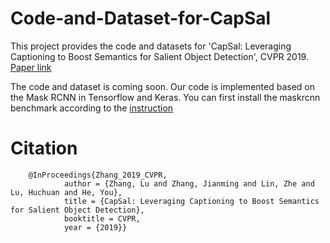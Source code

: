 # Code-and-Dataset-for-CapSal
   This project provides the code and datasets for 'CapSal: Leveraging Captioning to Boost Semantics for Salient Object Detection', CVPR 2019. [Paper link](https://drive.google.com/open?id=1JcZMHBXEX-7AR1P010OXg_wCCC5HukeZ)
    
   The code and dataset is coming soon.
   Our code is implemented based on the Mask RCNN in Tensorflow and Keras. You can first install the maskrcnn benchmark according to the [instruction](https://github.com/matterport/Mask_RCNN.git)

# Citation
        @InProceedings{Zhang_2019_CVPR,
                author = {Zhang, Lu and Zhang, Jianming and Lin, Zhe and Lu, Huchuan and He, You},
                title = {CapSal: Leveraging Captioning to Boost Semantics for Salient Object Detection},
                booktitle = CVPR,
                year = {2019}}
